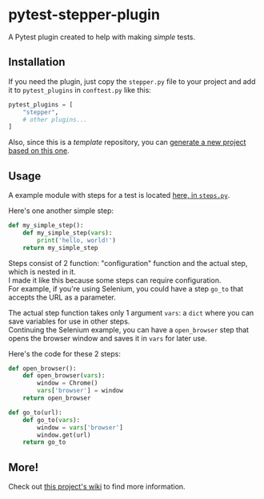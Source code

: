 # pytest-stepper-plugin
A Pytest plugin created to help with making *simple* tests.

## Installation
If you need the plugin, just copy the `stepper.py` file to your project and add it to `pytest_plugins` in `conftest.py` like this:
```python
pytest_plugins = [
    "stepper",
    # other plugins...
]
```
Also, since this is a *template* repository, you can [generate a new project based on this one](https://github.com/RMuskovets/pytest-stepper-plugin/generate).


## Usage
A example module with steps for a test is located [here, in `steps.py`](https://github.com/RMuskovets/pytest-stepper-plugin/blob/master/steps.py).

Here's one another simple step:
```python
def my_simple_step():
    def my_simple_step(vars):
        print('hello, world!')
    return my_simple_step
```
Steps consist of 2 function: "configuration" function and the actual step, which is nested in it.  
I made it like this because some steps can require configuration.  
For example, if you're using Selenium, you could have a step `go_to` that accepts the URL as a parameter.

The actual step function takes only 1 argument `vars`: a `dict` where you can save variables for use in other steps.  
Continuing the Selenium example, you can have a `open_browser` step that opens the browser window and saves it in `vars` for later use.

Here's the code for these 2 steps:
```python
def open_browser():
    def open_browser(vars):
        window = Chrome()
        vars['browser'] = window
    return open_browser

def go_to(url):
    def go_to(vars):
        window = vars['browser']
        window.get(url)
    return go_to
```

## More!
Check out [this project's wiki](https://github.com/RMuskovets/pytest-stepper-plugin/wiki) to find more information.
